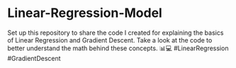 # Linear-Regression-Model
Set up this repository to share the code I created for explaining the basics of Linear Regression and Gradient Descent. Take a look at the code to better understand the math behind these concepts. 📊💻 #LinearRegression #GradientDescent 
